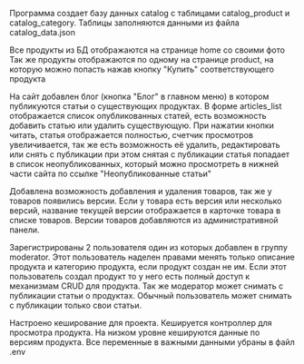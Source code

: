 Программа создает базу данных catalog с таблицами catalog_product и catalog_category. Таблицы заполняются данными из 
файла catalog_data.json

Все продукты из БД отображаются на странице home со своими фото
Так же продукты отображаются по одному на странице product, на которую можно попасть нажав кнопку "Купить"
соответствующего продукта

На сайт добавлен блог (кнопка "Блог" в главном меню) в котором публикуются статьи о существующих продуктах. В форме articles_list отображается список
опубликованных статей, есть возможность добавить статью или удалить существующую. При нажатии кнопки читать, статья 
отображается полностью, счетчик просмотров увеличивается, так же есть возможность её удалить, редактировать или снять с 
публикации при этом снятая с публикации статья попадает в список неопубликованных, который можно просмотреть в нижней 
части сайта по ссылке "Неопубликованные статьи"

Добавлена возможность добавления и удаления товаров, так же у товаров появились версии. Если у товара есть версия или несколько версий, название текущей версии отображается в карточке товара в списке товаров.
Версии товаров добавляются из административной панели.

Зарегистрированы 2 пользователя один из которых добавлен в группу moderator. Этот пользователь наделен правами менять только описание продукта и категорию
продукта, если продукт создан не им. Если этот пользователь создал продукт то у него есть полный доступ к механизмам CRUD
для продукта. Так же модератор может снимать с публикации статьи о продуктах. Обычный пользователь может снимать с публикации только свои статьи.

Настроено кеширование для проекта. Кешируется контроллер для просмотра продукта. На низком уровне кешируются данные по 
версиям продукта. Все переменные в важными данными убраны в файл .env

